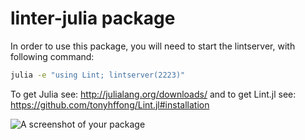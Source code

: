 # linter-julia package

In order to use this package, you will need to start the lintserver, with following command:
```bash
julia -e "using Lint; lintserver(2223)"
```
To get Julia see: http://julialang.org/downloads/ and to get Lint.jl see: https://github.com/tonyhffong/Lint.jl#installation

![A screenshot of your package](https://f.cloud.github.com/assets/69169/2290250/c35d867a-a017-11e3-86be-cd7c5bf3ff9b.gif)
